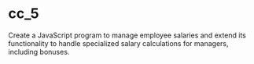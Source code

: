 # cc_5
Create a JavaScript program to manage employee salaries and extend its functionality to handle specialized salary calculations for managers, including bonuses.
